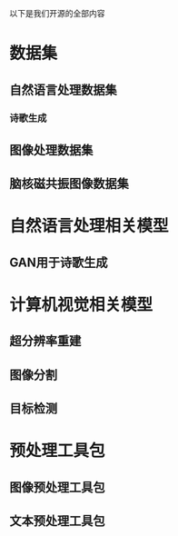 以下是我们开源的全部内容
# 数据集
## 自然语言处理数据集
### 诗歌生成
## 图像处理数据集
## 脑核磁共振图像数据集

# 自然语言处理相关模型
## GAN用于诗歌生成

# 计算机视觉相关模型
## 超分辨率重建
## 图像分割
## 目标检测

# 预处理工具包
## 图像预处理工具包
## 文本预处理工具包
